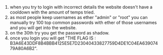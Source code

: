 1. when you try to login with incorrect details the website doesn't have a cooldown with the amount of temps tried.
2. as most people keep usernames as ether "admin" or "root" you can manually try 100 top common passwords with ether of those usernames and you will get into the website.
3. on the 30th try you get the password as shadow.
4. once you login you will get "THE FLAG IS : B3A6E43DDF8B4BBB4125E5E7D23040433827759D4DE1C04EA63907479A80A6B2".